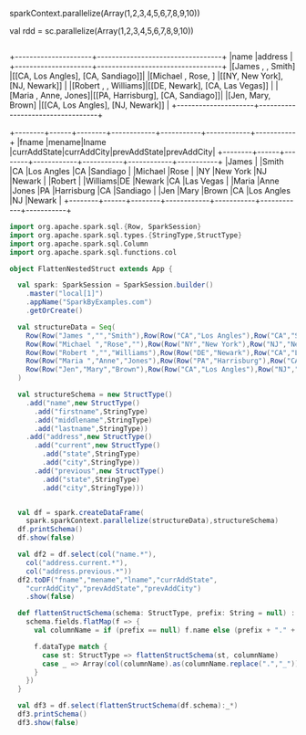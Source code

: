 
sparkContext.parallelize(Array(1,2,3,4,5,6,7,8,9,10))

val rdd = sc.parallelize(Array(1,2,3,4,5,6,7,8,9,10))

```scala

```

+---------------------+----------------------------------+
|name                 |address                           |
+---------------------+----------------------------------+
|[James , , Smith]    |[[CA, Los Angles], [CA, Sandiago]]|
|[Michael , Rose, ]   |[[NY, New York], [NJ, Newark]]    |
|[Robert , , Williams]|[[DE, Newark], [CA, Las Vegas]]   |
|[Maria , Anne, Jones]|[[PA, Harrisburg], [CA, Sandiago]]|
|[Jen, Mary, Brown]   |[[CA, Los Angles], [NJ, Newark]]  |
+---------------------+----------------------------------+

+--------+------+--------+------------+-----------+------------+-----------+
|fname   |mename|lname   |currAddState|currAddCity|prevAddState|prevAddCity|
+--------+------+--------+------------+-----------+------------+-----------+
|James   |      |Smith   |CA          |Los Angles |CA          |Sandiago   |
|Michael |Rose  |        |NY          |New York   |NJ          |Newark     |
|Robert  |      |Williams|DE          |Newark     |CA          |Las Vegas  |
|Maria   |Anne  |Jones   |PA          |Harrisburg |CA          |Sandiago   |
|Jen     |Mary  |Brown   |CA          |Los Angles |NJ          |Newark     |
+--------+------+--------+------------+-----------+------------+-----------+

```scala
import org.apache.spark.sql.{Row, SparkSession}
import org.apache.spark.sql.types.{StringType,StructType}
import org.apache.spark.sql.Column
import org.apache.spark.sql.functions.col

object FlattenNestedStruct extends App {

  val spark: SparkSession = SparkSession.builder()
    .master("local[1]")
    .appName("SparkByExamples.com")
    .getOrCreate()

  val structureData = Seq(
    Row(Row("James ","","Smith"),Row(Row("CA","Los Angles"),Row("CA","Sandiago"))),
    Row(Row("Michael ","Rose",""),Row(Row("NY","New York"),Row("NJ","Newark"))),
    Row(Row("Robert ","","Williams"),Row(Row("DE","Newark"),Row("CA","Las Vegas"))),
    Row(Row("Maria ","Anne","Jones"),Row(Row("PA","Harrisburg"),Row("CA","Sandiago"))),
    Row(Row("Jen","Mary","Brown"),Row(Row("CA","Los Angles"),Row("NJ","Newark")))
  )

  val structureSchema = new StructType()
    .add("name",new StructType()
      .add("firstname",StringType)
      .add("middlename",StringType)
      .add("lastname",StringType))
    .add("address",new StructType()
      .add("current",new StructType()
        .add("state",StringType)
        .add("city",StringType))
      .add("previous",new StructType()
        .add("state",StringType)
        .add("city",StringType)))


  val df = spark.createDataFrame(
    spark.sparkContext.parallelize(structureData),structureSchema)
  df.printSchema()
  df.show(false)

  val df2 = df.select(col("name.*"),
    col("address.current.*"),
    col("address.previous.*"))
  df2.toDF("fname","mename","lname","currAddState",
    "currAddCity","prevAddState","prevAddCity")
    .show(false)

  def flattenStructSchema(schema: StructType, prefix: String = null) : Array[Column] = {
    schema.fields.flatMap(f => {
      val columnName = if (prefix == null) f.name else (prefix + "." + f.name)

      f.dataType match {
        case st: StructType => flattenStructSchema(st, columnName)
        case _ => Array(col(columnName).as(columnName.replace(".","_")))
      }
    })
  }

  val df3 = df.select(flattenStructSchema(df.schema):_*)
  df3.printSchema()
  df3.show(false)
  ```
